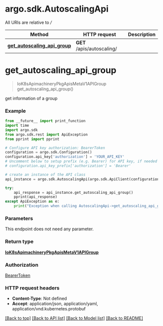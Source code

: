 # argo.sdk.AutoscalingApi

All URIs are relative to */*

Method | HTTP request | Description
------------- | ------------- | -------------
[**get_autoscaling_api_group**](AutoscalingApi.md#get_autoscaling_api_group) | **GET** /apis/autoscaling/ | 

# **get_autoscaling_api_group**
> IoK8sApimachineryPkgApisMetaV1APIGroup get_autoscaling_api_group()



get information of a group

### Example
```python
from __future__ import print_function
import time
import argo.sdk
from argo.sdk.rest import ApiException
from pprint import pprint

# Configure API key authorization: BearerToken
configuration = argo.sdk.Configuration()
configuration.api_key['authorization'] = 'YOUR_API_KEY'
# Uncomment below to setup prefix (e.g. Bearer) for API key, if needed
# configuration.api_key_prefix['authorization'] = 'Bearer'

# create an instance of the API class
api_instance = argo.sdk.AutoscalingApi(argo.sdk.ApiClient(configuration))

try:
    api_response = api_instance.get_autoscaling_api_group()
    pprint(api_response)
except ApiException as e:
    print("Exception when calling AutoscalingApi->get_autoscaling_api_group: %s\n" % e)
```

### Parameters
This endpoint does not need any parameter.

### Return type

[**IoK8sApimachineryPkgApisMetaV1APIGroup**](IoK8sApimachineryPkgApisMetaV1APIGroup.md)

### Authorization

[BearerToken](../README.md#BearerToken)

### HTTP request headers

 - **Content-Type**: Not defined
 - **Accept**: application/json, application/yaml, application/vnd.kubernetes.protobuf

[[Back to top]](#) [[Back to API list]](../README.md#documentation-for-api-endpoints) [[Back to Model list]](../README.md#documentation-for-models) [[Back to README]](../README.md)

